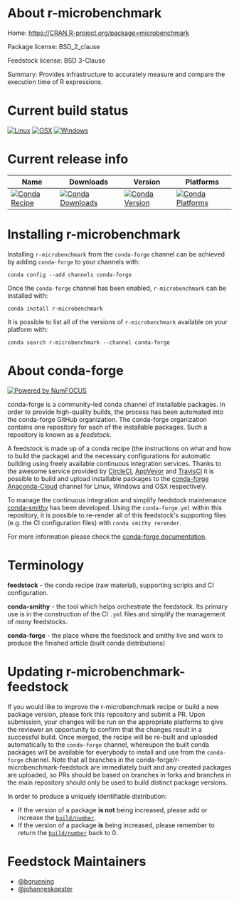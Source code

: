 <!--
# -*- mode: jinja -*-
-->

About r-microbenchmark
======================

Home: https://CRAN.R-project.org/package=microbenchmark

Package license: BSD_2_clause

Feedstock license: BSD 3-Clause

Summary: Provides infrastructure to accurately measure and compare the execution time of R expressions.



Current build status
====================

[![Linux](https://img.shields.io/circleci/project/github/conda-forge/r-microbenchmark-feedstock/master.svg?label=Linux)](https://circleci.com/gh/conda-forge/r-microbenchmark-feedstock)
[![OSX](https://img.shields.io/travis/conda-forge/r-microbenchmark-feedstock/master.svg?label=macOS)](https://travis-ci.org/conda-forge/r-microbenchmark-feedstock)
[![Windows](https://img.shields.io/appveyor/ci/conda-forge/r-microbenchmark-feedstock/master.svg?label=Windows)](https://ci.appveyor.com/project/conda-forge/r-microbenchmark-feedstock/branch/master)

Current release info
====================

| Name | Downloads | Version | Platforms |
| --- | --- | --- | --- |
| [![Conda Recipe](https://img.shields.io/badge/recipe-r--microbenchmark-green.svg)](https://anaconda.org/conda-forge/r-microbenchmark) | [![Conda Downloads](https://img.shields.io/conda/dn/conda-forge/r-microbenchmark.svg)](https://anaconda.org/conda-forge/r-microbenchmark) | [![Conda Version](https://img.shields.io/conda/vn/conda-forge/r-microbenchmark.svg)](https://anaconda.org/conda-forge/r-microbenchmark) | [![Conda Platforms](https://img.shields.io/conda/pn/conda-forge/r-microbenchmark.svg)](https://anaconda.org/conda-forge/r-microbenchmark) |

Installing r-microbenchmark
===========================

Installing `r-microbenchmark` from the `conda-forge` channel can be achieved by adding `conda-forge` to your channels with:

```
conda config --add channels conda-forge
```

Once the `conda-forge` channel has been enabled, `r-microbenchmark` can be installed with:

```
conda install r-microbenchmark
```

It is possible to list all of the versions of `r-microbenchmark` available on your platform with:

```
conda search r-microbenchmark --channel conda-forge
```


About conda-forge
=================

[![Powered by NumFOCUS](https://img.shields.io/badge/powered%20by-NumFOCUS-orange.svg?style=flat&colorA=E1523D&colorB=007D8A)](http://numfocus.org)

conda-forge is a community-led conda channel of installable packages.
In order to provide high-quality builds, the process has been automated into the
conda-forge GitHub organization. The conda-forge organization contains one repository
for each of the installable packages. Such a repository is known as a *feedstock*.

A feedstock is made up of a conda recipe (the instructions on what and how to build
the package) and the necessary configurations for automatic building using freely
available continuous integration services. Thanks to the awesome service provided by
[CircleCI](https://circleci.com/), [AppVeyor](https://www.appveyor.com/)
and [TravisCI](https://travis-ci.org/) it is possible to build and upload installable
packages to the [conda-forge](https://anaconda.org/conda-forge)
[Anaconda-Cloud](https://anaconda.org/) channel for Linux, Windows and OSX respectively.

To manage the continuous integration and simplify feedstock maintenance
[conda-smithy](https://github.com/conda-forge/conda-smithy) has been developed.
Using the ``conda-forge.yml`` within this repository, it is possible to re-render all of
this feedstock's supporting files (e.g. the CI configuration files) with ``conda smithy rerender``.

For more information please check the [conda-forge documentation](https://conda-forge.org/docs/).

Terminology
===========

**feedstock** - the conda recipe (raw material), supporting scripts and CI configuration.

**conda-smithy** - the tool which helps orchestrate the feedstock.
                   Its primary use is in the construction of the CI ``.yml`` files
                   and simplify the management of *many* feedstocks.

**conda-forge** - the place where the feedstock and smithy live and work to
                  produce the finished article (built conda distributions)


Updating r-microbenchmark-feedstock
===================================

If you would like to improve the r-microbenchmark recipe or build a new
package version, please fork this repository and submit a PR. Upon submission,
your changes will be run on the appropriate platforms to give the reviewer an
opportunity to confirm that the changes result in a successful build. Once
merged, the recipe will be re-built and uploaded automatically to the
`conda-forge` channel, whereupon the built conda packages will be available for
everybody to install and use from the `conda-forge` channel.
Note that all branches in the conda-forge/r-microbenchmark-feedstock are
immediately built and any created packages are uploaded, so PRs should be based
on branches in forks and branches in the main repository should only be used to
build distinct package versions.

In order to produce a uniquely identifiable distribution:
 * If the version of a package **is not** being increased, please add or increase
   the [``build/number``](https://conda.io/docs/user-guide/tasks/build-packages/define-metadata.html#build-number-and-string).
 * If the version of a package **is** being increased, please remember to return
   the [``build/number``](https://conda.io/docs/user-guide/tasks/build-packages/define-metadata.html#build-number-and-string)
   back to 0.

Feedstock Maintainers
=====================

* [@bgruening](https://github.com/bgruening/)
* [@johanneskoester](https://github.com/johanneskoester/)

